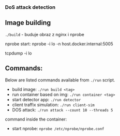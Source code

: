 ### DoS attack detection


## Image building
`./build` - buduje obraz z nginx i nprobe


nprobe start:
nprobe -i lo -n host.docker.internal:5005

tcpdump -i lo

## Commands:
Below are listed commands available from `./run` script.
* build image: `./run build <tag>`
* run container  based on img: `./run container <tag>`
* start detector app: `./run detector`
* client traffix simulation: `./run client-sim`
* DOS attack: `./run attack --count 10 --threads 5`

command inside the container:
* start nprobe: `nprobe /etc/nprobe/nprobe.conf`
